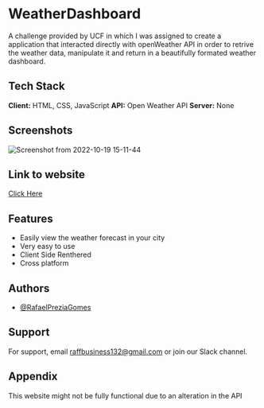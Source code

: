 # WeatherDashboard

A challenge provided by UCF in which I was assigned to create a application that interacted directly with openWeather API in order to retrive the weather data, manipulate it and return in a beautifully formated weather dashboard.


## Tech Stack

**Client:** HTML, CSS, JavaScript
**API:** Open Weather API
**Server:** None


## Screenshots

![Screenshot from 2022-10-19 15-11-44](https://user-images.githubusercontent.com/60278396/196782876-2d71061e-80f0-4c3f-a645-495a2c9430fc.png)

## Link to website

[Click Here](https://rafaelpreziagomes.github.io/WeatherDashboard/)


## Features

- Easily view the weather forecast in your city
- Very easy to use 
- Client Side Renthered
- Cross platform


## Authors

- [@RafaelPreziaGomes](https://github.com/RafaelPreziaGomes)


## Support

For support, email raffbusiness132@gmail.com or join our Slack channel.

## Appendix


This website might not be fully functional due to an alteration in the API 

